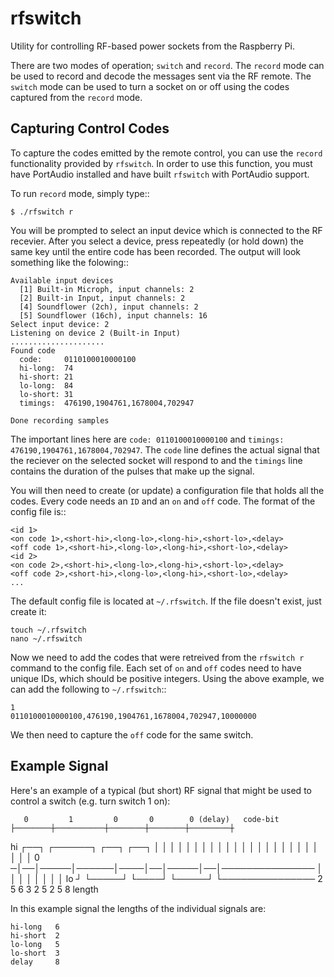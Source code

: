 rfswitch
========

Utility for controlling RF-based power sockets from the Raspberry Pi.

There are two modes of operation; `switch` and `record`.  The `record`
mode can be used to record and decode the messages sent via the RF remote.
The `switch` mode can be used to turn a socket on or off using the codes
captured from the `record` mode.

Capturing Control Codes
-----------------------

To capture the codes emitted by the remote control, you can use the `record`
functionality provided by `rfswitch`.  In order to use this function, you must
have PortAudio installed and have built `rfswitch` with PortAudio support.

To run `record` mode, simply type::

    $ ./rfswitch r

You will be prompted to select an input device which is connected to the RF
recevier.  After you select a device, press repeatedly (or hold down) the same
key until the entire code has been recorded.  The output will look something
like the folowing::

    Available input devices
      [1] Built-in Microph, input channels: 2
      [2] Built-in Input, input channels: 2
      [4] Soundflower (2ch), input channels: 2
      [5] Soundflower (16ch), input channels: 16
    Select input device: 2
    Listening on device 2 (Built-in Input)
    .....................
    Found code
      code:     0110100010000100
      hi-long:  74
      hi-short: 21
      lo-long:  84
      lo-short: 31
      timings:  476190,1904761,1678004,702947

    Done recording samples

The important lines here are ``code: 0110100010000100`` and
``timings: 476190,1904761,1678004,702947``.  The ``code`` line defines the
actual signal that the reciever on the selected socket will respond to and the
``timings`` line contains the duration of the pulses that make up the signal.

You will then need to create (or update) a configuration file that holds all
the codes.  Every code needs an ``ID`` and an ``on`` and ``off`` code.  The
format of the config file is::

    <id 1>
    <on code 1>,<short-hi>,<long-lo>,<long-hi>,<short-lo>,<delay>
    <off code 1>,<short-hi>,<long-lo>,<long-hi>,<short-lo>,<delay>
    <id 2>
    <on code 2>,<short-hi>,<long-lo>,<long-hi>,<short-lo>,<delay>
    <off code 2>,<short-hi>,<long-lo>,<long-hi>,<short-lo>,<delay>
    ...

The default config file is located at ``~/.rfswitch``.  If the file doesn't
exist, just create it:

    touch ~/.rfswitch
    nano ~/.rfswitch

Now we need to add the codes that were retreived from the ``rfswitch r``
command to the config file.  Each set of ``on`` and ``off`` codes need to have
unique IDs, which should be positive integers.  Using the above example, we can
add the following to ``~/.rfswitch``::

    1
    0110100010000100,476190,1904761,1678004,702947,10000000

We then need to capture the `off` code for the same switch.


Example Signal
---------------


Here's an example of a typical (but short) RF signal that might be used
to control a switch (e.g. turn switch 1 on):

       0         1         0       0        0 (delay)   code-bit
    ├────────┼───────────┼────────┼────────┼─────────┼
 hi ┌──┐     ┌──────┐    ┌──┐     ┌──┐
    │  │     │      │    │  │     │  │
    │  │     │      │    │  │     │  │
    │  │     │      │    │  │     │  │
 0 ─│──│─────│──────│────│──│─────│──│───────────────
    │  │     │      │    │  │     │  │
 lo ┘  └─────┘      └────┘  └─────┘  └───────────────
     2   5      6     3   2    5   2    5      8        length


In this example signal the lengths of the individual signals are:
    
    hi-long   6
    hi-short  2
    lo-long   5
    lo-short  3
    delay     8
